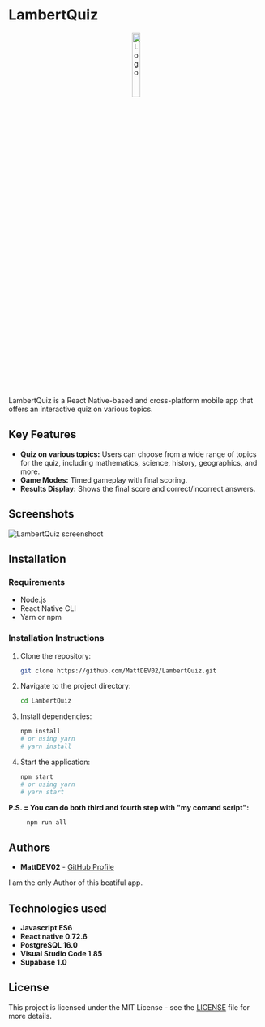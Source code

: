# LambertQuiz

<p align="center">
<img title="Logo" alt="Logo" width="18%" src="https://matteolambertucci.altervista.org/logo.png">
</p>

LambertQuiz is a React Native-based and cross-platform mobile app that offers an interactive quiz on various topics.

## Key Features

- **Quiz on various topics:** Users can choose from a wide range of topics for the quiz, including mathematics, science, history, geographics, and more.
- **Game Modes:** Timed gameplay with final scoring.
- **Results Display:** Shows the final score and correct/incorrect answers.

## Screenshots


<img title="LambertQuiz screenshoot" alt="LambertQuiz screenshoot" src="https://matteolambertucci.altervista.org/almbertquiz_screenshoot.jpeg">


## Installation

### Requirements

- Node.js
- React Native CLI
- Yarn or npm

### Installation Instructions

1. Clone the repository:

    ```bash
    git clone https://github.com/MattDEV02/LambertQuiz.git
    ```

2. Navigate to the project directory:

    ```bash
    cd LambertQuiz
    ```

3. Install dependencies:

    ```bash
    npm install
    # or using yarn
    # yarn install
    ```

4. Start the application:

    ```bash
    npm start
    # or using yarn 
    # yarn start
    ```
**P.S. = You can do both third and fourth step with "my comand script":**

```bash
	 npm run all
 ```
## Authors

- **MattDEV02** - [GitHub Profile](https://github.com/MattDEV02)

I am the only Author of this beatiful app.

## Technologies used

- **Javascript ES6** 
- **React native 0.72.6** 
- **PostgreSQL 16.0**
- **Visual Studio Code 1.85**
- **Supabase 1.0**

## License

This project is licensed under the MIT License - see the [LICENSE](LICENSE) file for more details.
